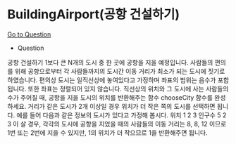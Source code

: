 # BuildingAirport(공항 건설하기)

[Go to Question](https://programmers.co.kr/learn/challenge_codes/184)

- Question

공항 건설하기
1보다 큰 N개의 도시 중 한 곳에 공항을 지을 예정입니다. 사람들의 편의를 위해 공항으로부터 각 사람들까지의 도시간 이동 거리가 최소가 되는 도시에 짓기로 하였습니다. 편의상 도시는 일직선상에 놓여있다고 가정하며 좌표의 범위는 음수가 포함됩니다. 또한 좌표는 정렬되어 있지 않습니다. 직선상의 위치와 그 도시에 사는 사람들의 수가 주어질 때, 공항을 지을 도시의 위치를 반환해주는 함수 chooseCity 함수를 완성하세요. 거리가 같은 도시가 2개 이상일 경우 위치가 더 작은 쪽의 도시를 선택하면 됩니다. 예를 들어 다음과 같은 정보의 도시가 있다고 가정해 봅시다.
위치	1	2	3
인구수	5	2	3
이 살 경우, 각각의 도시에 공항을 지었을 때의 사람들의 이동 거리는 8, 8, 12 이므로 1번 또는 2번에 지을 수 있지만, 1의 위치가 더 작으므로 1을 반환해주면 됩니다.
